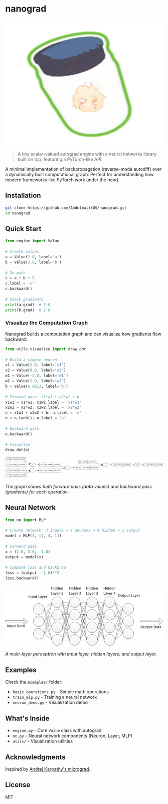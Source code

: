 # nanograd

<div align="center">
  <img src="assets/Will-o'-the-wisp.webp" alt="nanograd"  height="400" width="1200"/>
</div>

> A tiny scalar-valued autograd engine with a neural networks library built on top, featuring a PyTorch-like API.

A minimal implementation of backpropagation (reverse-mode autodiff) over a dynamically built computational graph. Perfect for understanding how modern frameworks like PyTorch work under the hood.

## Installation

```bash
git clone https://github.com/AbdulmalikDS/nanograd.git
cd nanograd
```

## Quick Start

```python
from engine import Value

# Create values
a = Value(2.0, label='a')
b = Value(3.0, label='b')

# Do math
c = a * b + 5
c.label = 'c'
c.backward()

# Check gradients
print(a.grad)  # 3.0
print(b.grad)  # 2.0
```

### Visualize the Computation Graph

Nanograd builds a computation graph and can visualize how gradients flow backward:

```python
from utils.visualize import draw_dot

# Build a simple neuron
x1 = Value(2.0, label='x1')
x2 = Value(0.0, label='x2')
w1 = Value(-3.0, label='w1')
w2 = Value(1.0, label='w2')
b = Value(6.8813, label='b')

# Forward pass: x1*w1 + x2*w2 + b
x1w1 = x1*w1; x1w1.label = 'x1*w1'
x2w2 = x2*w2; x2w2.label = 'x2*w2'
n = x1w1 + x2w2 + b; n.label = 'n'
o = n.tanh(); o.label = 'o'

# Backward pass
o.backward()

# Visualize
draw_dot(o)
```

<div align="center">
  <img src="assets/neuron_graph.svg" alt="Computation Graph" width="800"/>
</div>

*The graph shows both forward pass (data values) and backward pass (gradients) for each operation.*

## Neural Network

```python
from nn import MLP

# Create network: 3 inputs → 4 neurons → 4 hidden → 1 output
model = MLP(3, [4, 4, 1])

# Forward pass
x = [2.0, 3.0, -1.0]
output = model(x)

# Compute loss and backprop
loss = (output - 1.0)**2
loss.backward()
```

<div align="center">
  <img src="assets/neural_network.png" alt="Neural Network Architecture" width="600"/>
</div>

*A multi-layer perceptron with input layer, hidden layers, and output layer.*

## Examples

Check the `examples/` folder:
- `basic_operations.py` - Simple math operations
- `train_mlp.py` - Training a neural network
- `neuron_demo.py` - Visualization demo

## What's Inside

- `engine.py` - Core `Value` class with autograd
- `nn.py` - Neural network components (Neuron, Layer, MLP)
- `utils/` - Visualization utilities

## Acknowledgments

Inspired by [Andrej Karpathy's micrograd](https://github.com/karpathy/micrograd). 

## License

MIT
